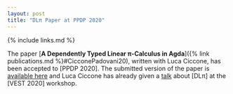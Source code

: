 ```yaml
---
layout: post
title: "DLπ Paper at PPDP 2020"
---
```


{% include links.md %}

The paper [**A Dependently Typed Linear π-Calculus in Agda**]({%
link publications.md %}#CicconePadovani20), written with Luca
Ciccone, has been accepted to [PPDP 2020]. The submitted version of
the paper is [available here](http://hdl.handle.net/2318/1739403)
and Luca Ciccone has already given a
[talk](http://groups.inf.ed.ac.uk/abcd/VEST/slides/Ciccone.pdf)
about [DLπ] at the [VEST 2020] workshop.
